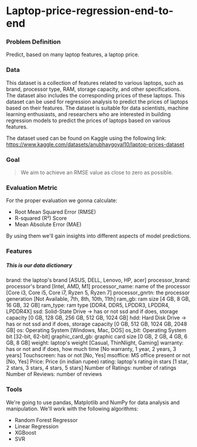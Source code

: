 # Laptop-price-regression-end-to-end

### Problem Definition
Predict, based on many laptop features, a laptop price.
### Data
This dataset is a collection of features related to various laptops, such as brand, processor type, RAM, storage capacity, and other specifications. The dataset also includes the corresponding prices of these laptops. This dataset can be used for regression analysis to predict the prices of laptops based on their features. The dataset is suitable for data scientists, machine learning enthusiasts, and researchers who are interested in building regression models to predict the prices of laptops based on various features.

The dataset used can be found on Kaggle using the following link: https://www.kaggle.com/datasets/anubhavgoyal10/laptop-prices-dataset

### Goal

> We aim to achieve an RMSE value as close to zero as possible.

### Evaluation Metric
For the proper evaluation we gonna calculate:
* Root Mean Squared Error (RMSE)
* R-squared (R²) Score
* Mean Absolute Error (MAE)

By using them we'll gain insights into different aspects of model predictions.

### Features
##### This is our data dictionary
brand: the laptop's brand [ASUS, DELL, Lenovo, HP, acer]
processor_brand: processor's brand [Intel, AMD, M1]
processor_name: name of the processor [Core i3, Core i5, Core i7, Ryzen 5, Ryzen 7]
processor_gnrtn: the processor generation [Not Available, 7th, 8th, 10th, 11th]
ram_gb: ram size [4 GB, 8 GB, 16 GB, 32 GB]
ram_type: ram type [DDR4, DDR5, LPDDR3, LPDDR4, LPDDR4X]
ssd: Solid-State Drive -> has or not ssd and if does, storage capacity [0 GB, 128 GB, 256 GB, 512 GB, 1024 GB]
hdd: Hard Disk Drive -> has or not ssd and if does, storage capacity [0 GB, 512 GB, 1024 GB, 2048 GB]
os: Operating System [Windows, Mac, DOS]
os_bit: Operating System bit [32-bit, 62-bit]
graphic_card_gb: graphic card size [0 GB, 2 GB, 4 GB, 6 GB, 8 GB]
weight: laptop's weight [Casual, ThinNlight, Gaming]
warranty: has or not and if does, how much time [No warranty, 1 year, 2 years, 3 years]
Touchscreen: has or not [No, Yes]
msoffice: MS office present or not [No, Yes]
Price: Price (in indian rupee)
rating: laptop's rating in stars [1 star, 2 stars, 3 stars, 4 stars, 5 stars]
Number of Ratings: number of ratings
Number of Reviews: number of reviews

### Tools
We're going to use pandas, Matplotlib and NumPy for data analysis and manipulation. We'll work with the following algorithms:
* Random Forest Regressor
* Linear Regression
* XGBoost
* SVR
